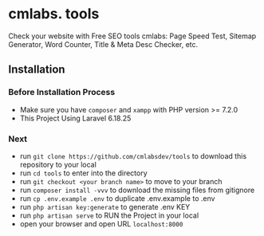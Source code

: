 # cmlabs. tools
Check your website with Free SEO tools cmlabs: Page Speed Test, Sitemap Generator, Word Counter, Title & Meta Desc Checker, etc.

## Installation
### Before Installation Process
- Make sure you have `composer` and `xampp` with PHP version >= 7.2.0
- This Project Using Laravel 6.18.25

###  Next
- run `git clone https://github.com/cmlabsdev/tools` to download this repository to your local
- run `cd tools` to enter into the directory
- run `git checkout <your branch name>` to move to your branch
- run `composer install -vvv` to download the missing files from gitignore
- run `cp .env.example .env` to duplicate .env.example to .env
- run `php artisan key:generate` to generate .env KEY
- run `php artisan serve` to RUN the Project in your local
- open your browser and open URL `localhost:8000`
